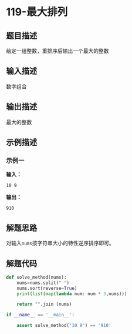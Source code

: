 #  119-最大排列

## 题目描述

给定一组整数，重排序后输出一个最大的整数

## 输入描述

数字组合

## 输出描述

最大的整数

## 示例描述

### 示例一

**输入：**

```text
10 9
```

**输出：**

```text
910
```

## 解题思路

对输入`nums`按字符串大小的特性逆序排序即可。

## 解题代码

```python
def solve_method(nums):
	nums=nums.split(" ")
	nums.sort(reverse=True)
	print(list(map(lambda num: num * 3,nums)))

	return "".join (nums)

if __name__ == '__main__':

	assert solve_method("10 9") == '910'
```




